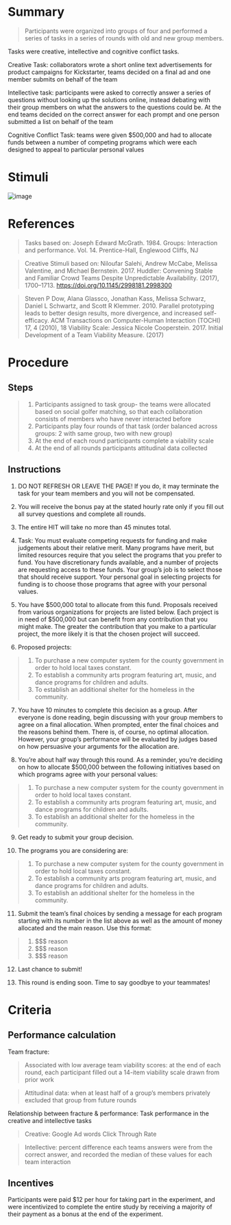 # Summary
> Participants were organized into groups of four and performed a series of tasks in a series of rounds with old and new group members. 

Tasks were creative, intellective and cognitive conflict tasks. 

Creative Task: collaborators wrote a short online text advertisements for product campaigns for Kickstarter, teams decided on a final ad and one member submits on behalf of the team 

Intellective task: participants were asked to correctly answer a series of questions without looking up the solutions online, instead debating with their group members on what the answers to the questions could be. At the end teams decided on the correct answer for each prompt and one person submitted a list on behalf of the team 

Cognitive Conflict Task: teams were given $500,000 and had to allocate funds between a number of competing programs which were each designed to appeal to particular personal values

# Stimuli 

![image](https://user-images.githubusercontent.com/78745728/111316750-e816d380-8639-11eb-8a23-1904bae1dbc0.png)

# References
> Tasks based on: Joseph Edward McGrath. 1984. Groups: Interaction and performance. Vol. 14. Prentice-Hall, Englewood Cliffs, NJ

> Creative Stimuli based on:
Niloufar Salehi, Andrew McCabe, Melissa Valentine, and Michael Bernstein. 2017. Huddler: Convening Stable and Familiar Crowd Teams Despite Unpredictable Availability. (2017), 1700–1713. https://doi.org/10.1145/2998181.2998300

> Steven P Dow, Alana Glassco, Jonathan Kass, Melissa Schwarz, Daniel L Schwartz, and Scott R Klemmer. 2010. Parallel prototyping leads to better design results, more divergence, and increased self-efficacy. ACM Transactions on Computer-Human Interaction (TOCHI) 17, 4 (2010), 18
Viability Scale: Jessica Nicole Cooperstein. 2017. Initial Development of a Team Viability Measure. (2017)


# Procedure
## Steps
> 1. Participants assigned to task group- the teams were allocated based on social golfer matching, so that each collaboration
consists of members who have never interacted before
> 2. Participants play four rounds of that task (order balanced across groups: 2 with same group, two with new group) 
> 3. At the end of each round participants complete a viability scale
> 4. At the end of all rounds participants attitudinal data collected 


## Instructions
1. DO NOT REFRESH OR LEAVE THE PAGE! If you do, it may terminate the task for your team members and you will not be compensated.

2. You will receive the bonus pay at the stated hourly rate only if you fill out all survey questions and complete all rounds.

3. The entire HIT will take no more than 45 minutes total.

4. Task: You must evaluate competing requests for funding and make judgements about their relative merit. Many programs have merit, but limited resources require that you select the programs that you prefer to fund. You have discretionary funds available, and a number of projects are requesting access to these funds.
Your group’s job is to select those that should receive support.
Your personal goal in selecting projects for funding is to choose those programs that agree with your personal values.

5. You have $500,000 total to allocate from this fund.
Proposals received from various organizations for projects are listed below. Each project is in need of $500,000 but can benefit from any contribution that you might make. The greater the contribution that you make to a particular project, the more likely it is that the chosen project will succeed.

6. Proposed projects:
> 1. To purchase a new computer system for the county government in order to hold local taxes constant.
> 2. To establish a community arts program featuring art, music, and dance programs for children and adults.
> 3. To establish an additional shelter for the homeless in the community.

7. You have 10 minutes to complete this decision as a group.
After everyone is done reading, begin discussing with your group members to agree on a final allocation. When prompted, enter the final choices and the reasons behind them.
There is, of course, no optimal allocation. However, your group’s performance will be evaluated by judges based on how persuasive your arguments for the allocation are.

8. You’re about half way through this round.
As a reminder, you’re deciding on how to allocate $500,000 between the following initiatives based on which programs agree with your personal values:
> 1. To purchase a new computer system for the county government in order to hold local taxes constant.
> 2. To establish a community arts program featuring art, music, and dance programs for children and adults.
> 3. To establish an additional shelter for the homeless in the community.

9. Get ready to submit your group decision.

10. The programs you are considering are:
> 1. To purchase a new computer system for the county government in order to hold local taxes constant.
> 2. To establish a community arts program featuring art, music, and dance programs for children and adults.
> 3. To establish an additional shelter for the homeless in the community.

11. Submit the team’s final choices by sending a message for each program starting with its number in the list above as well as the amount of money allocated and the main reason. Use this format:
> 1. $$$ reason
> 2. $$$ reason
> 3. $$$ reason

12. Last chance to submit!

13. This round is ending soon. Time to say goodbye to your teammates!

# Criteria
## Performance calculation
Team fracture: 
> Associated with low average team viability scores:  at the end of each round, each participant filled out a 14-item viability scale drawn from prior work

> Attitudinal data: when at least half of a group’s members privately excluded that group from future rounds

Relationship between fracture & performance: Task performance in the creative and intellective tasks
> Creative: Google Ad words Click Through Rate 

> Intellective: percent difference each teams answers were from the correct answer, and recorded the median of these values for each team interaction

## Incentives
Participants were paid $12 per hour for taking part in the experiment, and were incentivized to complete the entire study by receiving a majority of their payment as a bonus at the end of the experiment.
